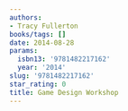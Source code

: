 ```yaml
---
authors:
- Tracy Fullerton
books/tags: []
date: 2014-08-28
params:
  isbn13: '9781482217162'
  year: '2014'
slug: '9781482217162'
star_rating: 0
title: Game Design Workshop
---
```


<!--more-->